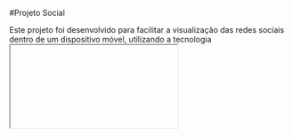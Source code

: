 #Projeto Social

Este projeto foi desenvolvido para facilitar a visualização das redes sociais dentro de um dispositivo móvel, utilizando a tecnologia <iframe> em HTML.

Tecnologias Utilizadas

HTML5

CSS3

Funcionalidades

Incorporação de redes sociais via iframe

Layout responsivo para dispositivos móveis

Interface simples e intuitiva

Captura de Tela

![image](https://github.com/user-attachments/assets/182914c6-303e-4432-a27a-1927c748b594)

Como Usar

Clone este repositório:

Navegue até a pasta do projeto:

Abra o arquivo index.html no navegador.

Estrutura do Projeto

Personalização

Para alterar as redes sociais exibidas, edite o arquivo index.html e substitua os links dentro das tags <iframe>.

Ajuste o design no arquivo style.css conforme sua preferência.

Autor

Desenvolvido por Bruno Micaell.

Licença

Este projeto está licenciado sob a MIT License - veja o arquivo LICENSE para mais detalhes.
